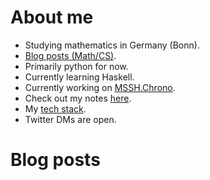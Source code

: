 # About me

* Studying mathematics in Germany (Bonn).
* [Blog posts (Math/CS)](https://mssh.dev).
* Primarily python for now.
* Currently learning Haskell.
* Currently working on [MSSH.Chrono](https://github.com/MathManuelHinz/chrono "Chrono").
* Check out my notes [here](https://github.com/MathManuelHinz/Knowledge "My notes").
* My [tech stack](https://mssh.dev/2020/10/22/tools.html).
* Twitter DMs are open.

# Blog posts
<!-- BLOG-POST-LIST:START -->
<!-- BLOG-POST-LIST:END -->
